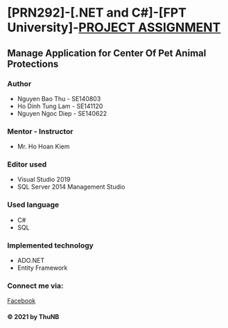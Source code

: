 # [PRN292]-[.NET and C#]-[FPT University]-[PROJECT ASSIGNMENT](https://github.com/nbt-here9/CenterOfPetAnimalProtectionsManagement.git)
## Manage Application for Center Of Pet Animal Protections


### Author
* Nguyen Bao Thu - SE140803
* Ho Dinh Tung Lam - SE141120
* Nguyen Ngoc Diep - SE140622
	

### Mentor - Instructor
* Mr. Ho Hoan Kiem

### Editor used
* Visual Studio 2019
* SQL Server 2014 Management Studio

### Used language
* C#
* SQL

### Implemented technology
* ADO.NET 
* Entity Framework



### Connect me via:
[Facebook](https://facebook.com/dymi99)

#### © 2021 by ThuNB
